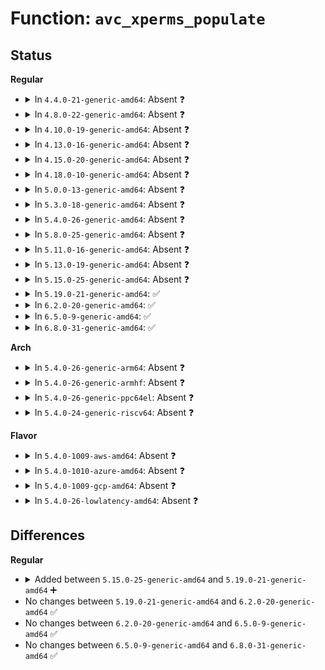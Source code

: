 # Function: <code>avc_xperms_populate</code>

## Status
<b>Regular</b>
<ul>
<li>
<details>
<summary>In <code>4.4.0-21-generic-amd64</code>: Absent ❓</summary>

```json
{
  "name": "avc_xperms_populate",
  "collision_type": "Unique Static",
  "inline_type": "Selective",
  "funcs": [
    {
      "addr": 18446744071582254816,
      "name": "avc_xperms_populate",
      "external": false,
      "loc": "security/selinux/avc.c:407",
      "file": "security/selinux/avc.c",
      "inline": "not declared, inlined",
      "caller_inline": [
        "security/selinux/avc.c:avc_compute_av",
        "security/selinux/avc.c:avc_update_node"
      ],
      "caller_func": [
        "security/selinux/avc.c:avc_compute_av",
        "security/selinux/avc.c:avc_update_node"
      ]
    }
  ],
  "symbols": [
    {
      "addr": 18446744071582254816,
      "name": "avc_xperms_populate.isra.2.part.3",
      "section": ".text",
      "bind": "STB_LOCAL",
      "size": 261
    }
  ]
}
```
</details>
</li>
<li>
<details>
<summary>In <code>4.8.0-22-generic-amd64</code>: Absent ❓</summary>

```json
{
  "name": "avc_xperms_populate",
  "collision_type": "Unique Static",
  "inline_type": "Selective",
  "funcs": [
    {
      "addr": 18446744071582474092,
      "name": "avc_xperms_populate",
      "external": false,
      "loc": "security/selinux/avc.c:407",
      "file": "security/selinux/avc.c",
      "inline": "not declared, inlined",
      "caller_inline": [
        "security/selinux/avc.c:avc_compute_av",
        "security/selinux/avc.c:avc_update_node"
      ],
      "caller_func": [
        "security/selinux/avc.c:avc_compute_av",
        "security/selinux/avc.c:avc_update_node"
      ]
    }
  ],
  "symbols": [
    {
      "addr": 18446744071582473616,
      "name": "avc_xperms_populate.isra.2.part.3",
      "section": ".text",
      "bind": "STB_LOCAL",
      "size": 261
    }
  ]
}
```
</details>
</li>
<li>
<details>
<summary>In <code>4.10.0-19-generic-amd64</code>: Absent ❓</summary>

```json
{
  "name": "avc_xperms_populate",
  "collision_type": "Unique Static",
  "inline_type": "Selective",
  "funcs": [
    {
      "addr": 18446744071582566556,
      "name": "avc_xperms_populate",
      "external": false,
      "loc": "security/selinux/avc.c:407",
      "file": "security/selinux/avc.c",
      "inline": "not declared, inlined",
      "caller_inline": [
        "security/selinux/avc.c:avc_compute_av",
        "security/selinux/avc.c:avc_update_node"
      ],
      "caller_func": [
        "security/selinux/avc.c:avc_compute_av",
        "security/selinux/avc.c:avc_update_node"
      ]
    }
  ],
  "symbols": [
    {
      "addr": 18446744071582566080,
      "name": "avc_xperms_populate.isra.4.part.5",
      "section": ".text",
      "bind": "STB_LOCAL",
      "size": 261
    }
  ]
}
```
</details>
</li>
<li>
<details>
<summary>In <code>4.13.0-16-generic-amd64</code>: Absent ❓</summary>

```json
{
  "name": "avc_xperms_populate",
  "collision_type": "Unique Static",
  "inline_type": "Selective",
  "funcs": [
    {
      "addr": 18446744071582655982,
      "name": "avc_xperms_populate",
      "external": false,
      "loc": "security/selinux/avc.c:407",
      "file": "security/selinux/avc.c",
      "inline": "not declared, inlined",
      "caller_inline": [
        "security/selinux/avc.c:avc_compute_av",
        "security/selinux/avc.c:avc_update_node"
      ],
      "caller_func": [
        "security/selinux/avc.c:avc_compute_av",
        "security/selinux/avc.c:avc_update_node"
      ]
    }
  ],
  "symbols": [
    {
      "addr": 18446744071582655536,
      "name": "avc_xperms_populate.isra.4.part.5",
      "section": ".text",
      "bind": "STB_LOCAL",
      "size": 261
    }
  ]
}
```
</details>
</li>
<li>
<details>
<summary>In <code>4.15.0-20-generic-amd64</code>: Absent ❓</summary>

```json
{
  "name": "avc_xperms_populate",
  "collision_type": "Unique Static",
  "inline_type": "Selective",
  "funcs": [
    {
      "addr": 18446744071582811118,
      "name": "avc_xperms_populate",
      "external": false,
      "loc": "security/selinux/avc.c:403",
      "file": "security/selinux/avc.c",
      "inline": "not declared, inlined",
      "caller_inline": [
        "security/selinux/avc.c:avc_compute_av",
        "security/selinux/avc.c:avc_update_node"
      ],
      "caller_func": [
        "security/selinux/avc.c:avc_compute_av",
        "security/selinux/avc.c:avc_update_node"
      ]
    }
  ],
  "symbols": [
    {
      "addr": 18446744071582810672,
      "name": "avc_xperms_populate.isra.4.part.5",
      "section": ".text",
      "bind": "STB_LOCAL",
      "size": 261
    }
  ]
}
```
</details>
</li>
<li>
<details>
<summary>In <code>4.18.0-10-generic-amd64</code>: Absent ❓</summary>

```json
{
  "name": "avc_xperms_populate",
  "collision_type": "Unique Static",
  "inline_type": "Selective",
  "funcs": [
    {
      "addr": 18446744071583005312,
      "name": "avc_xperms_populate",
      "external": false,
      "loc": "security/selinux/avc.c:423",
      "file": "security/selinux/avc.c",
      "inline": "not declared, inlined",
      "caller_inline": [
        "security/selinux/avc.c:avc_compute_av",
        "security/selinux/avc.c:avc_update_node"
      ],
      "caller_func": [
        "security/selinux/avc.c:avc_compute_av",
        "security/selinux/avc.c:avc_update_node"
      ]
    }
  ],
  "symbols": [
    {
      "addr": 18446744071583004848,
      "name": "avc_xperms_populate.isra.11.part.12",
      "section": ".text",
      "bind": "STB_LOCAL",
      "size": 261
    }
  ]
}
```
</details>
</li>
<li>
<details>
<summary>In <code>5.0.0-13-generic-amd64</code>: Absent ❓</summary>

```json
{
  "name": "avc_xperms_populate",
  "collision_type": "Unique Static",
  "inline_type": "Selective",
  "funcs": [
    {
      "addr": 18446744071583118640,
      "name": "avc_xperms_populate",
      "external": false,
      "loc": "security/selinux/avc.c:423",
      "file": "security/selinux/avc.c",
      "inline": "not declared, inlined",
      "caller_inline": [
        "security/selinux/avc.c:avc_compute_av",
        "security/selinux/avc.c:avc_update_node"
      ],
      "caller_func": [
        "security/selinux/avc.c:avc_compute_av",
        "security/selinux/avc.c:avc_update_node"
      ]
    }
  ],
  "symbols": [
    {
      "addr": 18446744071583118176,
      "name": "avc_xperms_populate.isra.11.part.12",
      "section": ".text",
      "bind": "STB_LOCAL",
      "size": 261
    }
  ]
}
```
</details>
</li>
<li>
<details>
<summary>In <code>5.3.0-18-generic-amd64</code>: Absent ❓</summary>

```json
{
  "name": "avc_xperms_populate",
  "collision_type": "Unique Static",
  "inline_type": "Selective",
  "funcs": [
    {
      "addr": 18446744071583305675,
      "name": "avc_xperms_populate",
      "external": false,
      "loc": "security/selinux/avc.c:351",
      "file": "security/selinux/avc.c",
      "inline": "not declared, inlined",
      "caller_inline": [
        "security/selinux/avc.c:avc_compute_av"
      ],
      "caller_func": [
        "security/selinux/avc.c:avc_compute_av"
      ]
    }
  ],
  "symbols": [
    {
      "addr": 18446744071583305216,
      "name": "avc_xperms_populate.isra.0.part.0",
      "section": ".text",
      "bind": "STB_LOCAL",
      "size": 257
    }
  ]
}
```
</details>
</li>
<li>
<details>
<summary>In <code>5.4.0-26-generic-amd64</code>: Absent ❓</summary>

```json
{
  "name": "avc_xperms_populate",
  "collision_type": "Unique Static",
  "inline_type": "Selective",
  "funcs": [
    {
      "addr": 18446744071583410377,
      "name": "avc_xperms_populate",
      "external": false,
      "loc": "security/selinux/avc.c:351",
      "file": "security/selinux/avc.c",
      "inline": "not declared, inlined",
      "caller_inline": [
        "security/selinux/avc.c:avc_compute_av"
      ],
      "caller_func": [
        "security/selinux/avc.c:avc_compute_av"
      ]
    }
  ],
  "symbols": [
    {
      "addr": 18446744071583409936,
      "name": "avc_xperms_populate.isra.0.part.0",
      "section": ".text",
      "bind": "STB_LOCAL",
      "size": 257
    }
  ]
}
```
</details>
</li>
<li>
<details>
<summary>In <code>5.8.0-25-generic-amd64</code>: Absent ❓</summary>

```json
{
  "name": "avc_xperms_populate",
  "collision_type": "Unique Static",
  "inline_type": "Selective",
  "funcs": [
    {
      "addr": 18446744071583750016,
      "name": "avc_xperms_populate",
      "external": false,
      "loc": "security/selinux/avc.c:351",
      "file": "security/selinux/avc.c",
      "inline": "not declared, inlined",
      "caller_inline": [],
      "caller_func": []
    }
  ],
  "symbols": [
    {
      "addr": 18446744071583750016,
      "name": "avc_xperms_populate.part.0",
      "section": ".text",
      "bind": "STB_LOCAL",
      "size": 258
    }
  ]
}
```
</details>
</li>
<li>
<details>
<summary>In <code>5.11.0-16-generic-amd64</code>: Absent ❓</summary>

```json
{
  "name": "avc_xperms_populate",
  "collision_type": "Unique Static",
  "inline_type": "Selective",
  "funcs": [
    {
      "addr": 18446744071583869920,
      "name": "avc_xperms_populate",
      "external": false,
      "loc": "security/selinux/avc.c:354",
      "file": "security/selinux/avc.c",
      "inline": "not declared, inlined",
      "caller_inline": [],
      "caller_func": []
    }
  ],
  "symbols": [
    {
      "addr": 18446744071583869920,
      "name": "avc_xperms_populate.part.0",
      "section": ".text",
      "bind": "STB_LOCAL",
      "size": 258
    }
  ]
}
```
</details>
</li>
<li>
<details>
<summary>In <code>5.13.0-19-generic-amd64</code>: Absent ❓</summary>

```json
{
  "name": "avc_xperms_populate",
  "collision_type": "Unique Static",
  "inline_type": "Selective",
  "funcs": [
    {
      "addr": 18446744071583896080,
      "name": "avc_xperms_populate",
      "external": false,
      "loc": "security/selinux/avc.c:355",
      "file": "security/selinux/avc.c",
      "inline": "not declared, inlined",
      "caller_inline": [],
      "caller_func": []
    }
  ],
  "symbols": [
    {
      "addr": 18446744071583896080,
      "name": "avc_xperms_populate.part.0",
      "section": ".text",
      "bind": "STB_LOCAL",
      "size": 258
    }
  ]
}
```
</details>
</li>
<li>
<details>
<summary>In <code>5.15.0-25-generic-amd64</code>: Absent ❓</summary>

```json
{
  "name": "avc_xperms_populate",
  "collision_type": "Unique Static",
  "inline_type": "Selective",
  "funcs": [
    {
      "addr": 18446744071584259936,
      "name": "avc_xperms_populate",
      "external": false,
      "loc": "security/selinux/avc.c:355",
      "file": "security/selinux/avc.c",
      "inline": "not declared, inlined",
      "caller_inline": [],
      "caller_func": []
    }
  ],
  "symbols": [
    {
      "addr": 18446744071584259936,
      "name": "avc_xperms_populate.part.0",
      "section": ".text",
      "bind": "STB_LOCAL",
      "size": 258
    }
  ]
}
```
</details>
</li>
<li>
<details>
<summary>In <code>5.19.0-21-generic-amd64</code>: ✅</summary>

```c
int avc_xperms_populate(struct avc_node * node, struct avc_xperms_node * src)
```

```json
{
  "name": "avc_xperms_populate",
  "collision_type": "Unique Static",
  "inline_type": "No",
  "funcs": [
    {
      "addr": 18446744071584873296,
      "name": "avc_xperms_populate",
      "external": false,
      "loc": "security/selinux/avc.c:355",
      "file": "security/selinux/avc.c",
      "inline": "seen, unknown",
      "caller_inline": [],
      "caller_func": []
    }
  ],
  "symbols": [
    {
      "addr": 18446744071584873296,
      "name": "avc_xperms_populate",
      "section": ".text",
      "bind": "STB_LOCAL",
      "size": 285
    }
  ]
}
```
</details>
</li>
<li>
<details>
<summary>In <code>6.2.0-20-generic-amd64</code>: ✅</summary>

```c
int avc_xperms_populate(struct avc_node * node, struct avc_xperms_node * src)
```

```json
{
  "name": "avc_xperms_populate",
  "collision_type": "Unique Static",
  "inline_type": "No",
  "funcs": [
    {
      "addr": 18446744071585579056,
      "name": "avc_xperms_populate",
      "external": false,
      "loc": "security/selinux/avc.c:355",
      "file": "security/selinux/avc.c",
      "inline": "seen, unknown",
      "caller_inline": [],
      "caller_func": []
    }
  ],
  "symbols": [
    {
      "addr": 18446744071585579056,
      "name": "avc_xperms_populate",
      "section": ".text",
      "bind": "STB_LOCAL",
      "size": 285
    }
  ]
}
```
</details>
</li>
<li>
<details>
<summary>In <code>6.5.0-9-generic-amd64</code>: ✅</summary>

```c
int avc_xperms_populate(struct avc_node * node, struct avc_xperms_node * src)
```

```json
{
  "name": "avc_xperms_populate",
  "collision_type": "Unique Static",
  "inline_type": "No",
  "funcs": [
    {
      "addr": 18446744071585810336,
      "name": "avc_xperms_populate",
      "external": false,
      "loc": "security/selinux/avc.c:353",
      "file": "security/selinux/avc.c",
      "inline": "seen, unknown",
      "caller_inline": [],
      "caller_func": [
        "security/selinux/avc.c:avc_compute_av"
      ]
    }
  ],
  "symbols": [
    {
      "addr": 18446744071585810336,
      "name": "avc_xperms_populate",
      "section": ".text",
      "bind": "STB_LOCAL",
      "size": 285
    }
  ]
}
```
</details>
</li>
<li>
<details>
<summary>In <code>6.8.0-31-generic-amd64</code>: ✅</summary>

```c
int avc_xperms_populate(struct avc_node * node, struct avc_xperms_node * src)
```

```json
{
  "name": "avc_xperms_populate",
  "collision_type": "Unique Static",
  "inline_type": "No",
  "funcs": [
    {
      "addr": 18446744071586058752,
      "name": "avc_xperms_populate",
      "external": false,
      "loc": "security/selinux/avc.c:353",
      "file": "security/selinux/avc.c",
      "inline": "seen, unknown",
      "caller_inline": [],
      "caller_func": [
        "security/selinux/avc.c:avc_compute_av"
      ]
    }
  ],
  "symbols": [
    {
      "addr": 18446744071586058752,
      "name": "avc_xperms_populate",
      "section": ".text",
      "bind": "STB_LOCAL",
      "size": 285
    }
  ]
}
```
</details>
</li>
</ul>
<b>Arch</b>
<ul>
<li>
<details>
<summary>In <code>5.4.0-26-generic-arm64</code>: Absent ❓</summary>

```json
{
  "name": "avc_xperms_populate",
  "collision_type": "Unique Static",
  "inline_type": "Selective",
  "funcs": [
    {
      "addr": 18446603336495165304,
      "name": "avc_xperms_populate",
      "external": false,
      "loc": "security/selinux/avc.c:351",
      "file": "security/selinux/avc.c",
      "inline": "not declared, inlined",
      "caller_inline": [
        "security/selinux/avc.c:avc_compute_av"
      ],
      "caller_func": [
        "security/selinux/avc.c:avc_compute_av"
      ]
    }
  ],
  "symbols": [
    {
      "addr": 18446603336495163400,
      "name": "avc_xperms_populate.isra.0.part.0",
      "section": ".text",
      "bind": "STB_LOCAL",
      "size": 256
    }
  ]
}
```
</details>
</li>
<li>
<details>
<summary>In <code>5.4.0-26-generic-armhf</code>: Absent ❓</summary>

```json
{
  "name": "avc_xperms_populate",
  "collision_type": "Unique Static",
  "inline_type": "Selective",
  "funcs": [
    {
      "addr": 3228552332,
      "name": "avc_xperms_populate",
      "external": false,
      "loc": "security/selinux/avc.c:351",
      "file": "security/selinux/avc.c",
      "inline": "not declared, inlined",
      "caller_inline": [
        "security/selinux/avc.c:avc_compute_av"
      ],
      "caller_func": [
        "security/selinux/avc.c:avc_compute_av"
      ]
    }
  ],
  "symbols": [
    {
      "addr": 3228551920,
      "name": "avc_xperms_populate.part.0",
      "section": ".text",
      "bind": "STB_LOCAL",
      "size": 248
    }
  ]
}
```
</details>
</li>
<li>
<details>
<summary>In <code>5.4.0-26-generic-ppc64el</code>: Absent ❓</summary>

```json
{
  "name": "avc_xperms_populate",
  "collision_type": "Unique Static",
  "inline_type": "Selective",
  "funcs": [
    {
      "addr": 13835058055289101820,
      "name": "avc_xperms_populate",
      "external": false,
      "loc": "security/selinux/avc.c:351",
      "file": "security/selinux/avc.c",
      "inline": "not declared, inlined",
      "caller_inline": [
        "security/selinux/avc.c:avc_compute_av"
      ],
      "caller_func": [
        "security/selinux/avc.c:avc_compute_av"
      ]
    }
  ],
  "symbols": [
    {
      "addr": 13835058055289101248,
      "name": "avc_xperms_populate.isra.0.part.0",
      "section": ".text",
      "bind": "STB_LOCAL",
      "size": 360
    }
  ]
}
```
</details>
</li>
<li>
<details>
<summary>In <code>5.4.0-24-generic-riscv64</code>: Absent ❓</summary>

```json
{
  "name": "avc_xperms_populate",
  "collision_type": "Unique Static",
  "inline_type": "Selective",
  "funcs": [
    {
      "addr": 18446743936274409456,
      "name": "avc_xperms_populate",
      "external": false,
      "loc": "security/selinux/avc.c:351",
      "file": "security/selinux/avc.c",
      "inline": "not declared, inlined",
      "caller_inline": [
        "security/selinux/avc.c:avc_compute_av"
      ],
      "caller_func": [
        "security/selinux/avc.c:avc_compute_av"
      ]
    }
  ],
  "symbols": [
    {
      "addr": 18446743936274409064,
      "name": "avc_xperms_populate.isra.0.part.0",
      "section": ".text",
      "bind": "STB_LOCAL",
      "size": 218
    }
  ]
}
```
</details>
</li>
</ul>
<b>Flavor</b>
<ul>
<li>
<details>
<summary>In <code>5.4.0-1009-aws-amd64</code>: Absent ❓</summary>

```json
{
  "name": "avc_xperms_populate",
  "collision_type": "Unique Static",
  "inline_type": "Selective",
  "funcs": [
    {
      "addr": 18446744071583379113,
      "name": "avc_xperms_populate",
      "external": false,
      "loc": "security/selinux/avc.c:351",
      "file": "security/selinux/avc.c",
      "inline": "not declared, inlined",
      "caller_inline": [
        "security/selinux/avc.c:avc_compute_av"
      ],
      "caller_func": [
        "security/selinux/avc.c:avc_compute_av"
      ]
    }
  ],
  "symbols": [
    {
      "addr": 18446744071583378672,
      "name": "avc_xperms_populate.isra.0.part.0",
      "section": ".text",
      "bind": "STB_LOCAL",
      "size": 257
    }
  ]
}
```
</details>
</li>
<li>
<details>
<summary>In <code>5.4.0-1010-azure-amd64</code>: Absent ❓</summary>

```json
{
  "name": "avc_xperms_populate",
  "collision_type": "Unique Static",
  "inline_type": "Selective",
  "funcs": [
    {
      "addr": 18446744071583316201,
      "name": "avc_xperms_populate",
      "external": false,
      "loc": "security/selinux/avc.c:351",
      "file": "security/selinux/avc.c",
      "inline": "not declared, inlined",
      "caller_inline": [
        "security/selinux/avc.c:avc_compute_av"
      ],
      "caller_func": [
        "security/selinux/avc.c:avc_compute_av"
      ]
    }
  ],
  "symbols": [
    {
      "addr": 18446744071583315760,
      "name": "avc_xperms_populate.isra.0.part.0",
      "section": ".text",
      "bind": "STB_LOCAL",
      "size": 257
    }
  ]
}
```
</details>
</li>
<li>
<details>
<summary>In <code>5.4.0-1009-gcp-amd64</code>: Absent ❓</summary>

```json
{
  "name": "avc_xperms_populate",
  "collision_type": "Unique Static",
  "inline_type": "Selective",
  "funcs": [
    {
      "addr": 18446744071583362889,
      "name": "avc_xperms_populate",
      "external": false,
      "loc": "security/selinux/avc.c:351",
      "file": "security/selinux/avc.c",
      "inline": "not declared, inlined",
      "caller_inline": [
        "security/selinux/avc.c:avc_compute_av"
      ],
      "caller_func": [
        "security/selinux/avc.c:avc_compute_av"
      ]
    }
  ],
  "symbols": [
    {
      "addr": 18446744071583362448,
      "name": "avc_xperms_populate.isra.0.part.0",
      "section": ".text",
      "bind": "STB_LOCAL",
      "size": 257
    }
  ]
}
```
</details>
</li>
<li>
<details>
<summary>In <code>5.4.0-26-lowlatency-amd64</code>: Absent ❓</summary>

```json
{
  "name": "avc_xperms_populate",
  "collision_type": "Unique Static",
  "inline_type": "Selective",
  "funcs": [
    {
      "addr": 18446744071583458131,
      "name": "avc_xperms_populate",
      "external": false,
      "loc": "security/selinux/avc.c:351",
      "file": "security/selinux/avc.c",
      "inline": "not declared, inlined",
      "caller_inline": [
        "security/selinux/avc.c:avc_compute_av"
      ],
      "caller_func": [
        "security/selinux/avc.c:avc_compute_av"
      ]
    }
  ],
  "symbols": [
    {
      "addr": 18446744071583457664,
      "name": "avc_xperms_populate.isra.0.part.0",
      "section": ".text",
      "bind": "STB_LOCAL",
      "size": 257
    }
  ]
}
```
</details>
</li>
</ul>

## Differences
<b>Regular</b>
<ul>
<li>
<details>
<summary>Added between <code>5.15.0-25-generic-amd64</code> and <code>5.19.0-21-generic-amd64</code> ➕</summary>

```c
int avc_xperms_populate(struct avc_node * node, struct avc_xperms_node * src)
```
</details>
</li>
<li>
No changes between <code>5.19.0-21-generic-amd64</code> and <code>6.2.0-20-generic-amd64</code> ✅
</li>
<li>
No changes between <code>6.2.0-20-generic-amd64</code> and <code>6.5.0-9-generic-amd64</code> ✅
</li>
<li>
No changes between <code>6.5.0-9-generic-amd64</code> and <code>6.8.0-31-generic-amd64</code> ✅
</li>
</ul>
